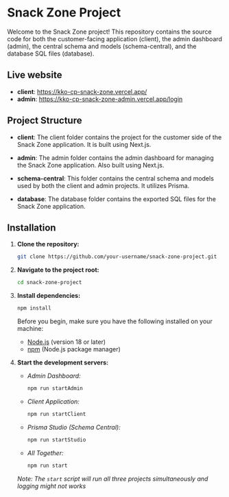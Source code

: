 # Snack Zone Project

Welcome to the Snack Zone project! This repository contains the source code for both the customer-facing application (client), the admin dashboard (admin), the central schema and models (schema-central), and the database SQL files (database).

## Live website

- **client**: https://kko-cp-snack-zone.vercel.app/
- **admin**: https://kko-cp-snack-zone-admin.vercel.app/login

## Project Structure

- **client**: The client folder contains the project for the customer side of the Snack Zone application. It is built using Next.js.

- **admin**: The admin folder contains the admin dashboard for managing the Snack Zone application. Also built using Next.js.

- **schema-central**: This folder contains the central schema and models used by both the client and admin projects. It utilizes Prisma.

- **database**: The database folder contains the exported SQL files for the Snack Zone application.

## Installation

1. **Clone the repository:**

   ```bash
   git clone https://github.com/your-username/snack-zone-project.git
   ```

2. **Navigate to the project root:**

   ```bash
   cd snack-zone-project
   ```

3. **Install dependencies:**

   ```bash
   npm install
   ```

   Before you begin, make sure you have the following installed on your machine:

   - [Node.js](https://nodejs.org/) (version 18 or later)
   - [npm](https://www.npmjs.com/) (Node.js package manager)

4. **Start the development servers:**

   - _Admin Dashboard:_

     ```bash
     npm run startAdmin
     ```

   - _Client Application:_

     ```bash
     npm run startClient
     ```

   - _Prisma Studio (Schema Central):_

     ```bash
     npm run startStudio
     ```

   - _All Together:_

     ```bash
     npm run start
     ```

   _Note: The `start` script will run all three projects simultaneously and logging might not works_
